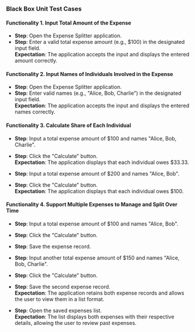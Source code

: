 ### Black Box Unit Test Cases  

#### Functionality 1. Input Total Amount of the Expense
- **Step**: Open the Expense Splitter application.  
- **Step**: Enter a valid total expense amount (e.g., $100) in the designated input field.  
  **Expectation**: The application accepts the input and displays the entered amount correctly.  

#### Functionality 2. Input Names of Individuals Involved in the Expense
- **Step**: Open the Expense Splitter application.  
- **Step**: Enter valid names (e.g., "Alice, Bob, Charlie") in the designated input field.  
  **Expectation**: The application accepts the input and displays the entered names correctly.  

#### Functionality 3. Calculate Share of Each Individual
- **Step**: Input a total expense amount of $100 and names "Alice, Bob, Charlie".  
- **Step**: Click the "Calculate" button.  
  **Expectation**: The application displays that each individual owes $33.33.  

- **Step**: Input a total expense amount of $200 and names "Alice, Bob".  
- **Step**: Click the "Calculate" button.  
  **Expectation**: The application displays that each individual owes $100.  

#### Functionality 4. Support Multiple Expenses to Manage and Split Over Time
- **Step**: Input a total expense amount of $100 and names "Alice, Bob".  
- **Step**: Click the "Calculate" button.  
- **Step**: Save the expense record.  
- **Step**: Input another total expense amount of $150 and names "Alice, Bob, Charlie".  
- **Step**: Click the "Calculate" button.  
- **Step**: Save the second expense record.  
  **Expectation**: The application retains both expense records and allows the user to view them in a list format.  

- **Step**: Open the saved expenses list.  
  **Expectation**: The list displays both expenses with their respective details, allowing the user to review past expenses.  